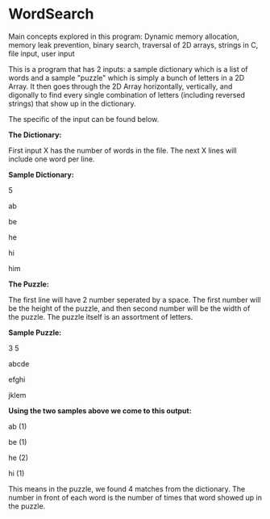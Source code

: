 # WordSearch

Main concepts explored in this program: Dynamic memory allocation, memory leak prevention, binary search, traversal of 2D arrays, strings in C, file input, user input

This is a program that has 2 inputs: a sample dictionary which is a list of words and a sample "puzzle" which is simply 
a bunch of letters in a 2D Array.  It then goes through the 2D Array horizontally, vertically, and digonally to find
every single combination of letters (including reversed strings) that show up in the dictionary.

The specific of the input can be found below.

**The Dictionary:**


First input X has the number of words in the file. The next X lines will include one word per line.

**Sample Dictionary:**


5

ab


be


he


hi


him

**The Puzzle:**


The first line will have 2 number seperated by a space. The first number will be the height of the puzzle, and then second
number will be the width of the puzzle.  The puzzle itself is an assortment of letters. 

**Sample Puzzle:** 


3 5


abcde


efghi


jklem

**Using the two samples above we come to this output:**

ab (1)


be (1)


he (2)


hi (1)

This means in the puzzle, we found 4 matches from the dictionary. The number in front of each word is the number of times
that word showed up in the puzzle. 


